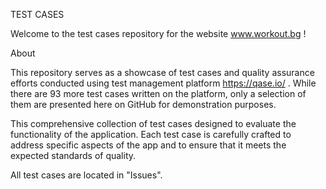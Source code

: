 TEST CASES

Welcome to the test cases repository for the website www.workout.bg !

About

This repository serves as a showcase of test cases and quality assurance efforts conducted using test management platform https://qase.io/ . While there are 93 more test cases written on the platform, only a selection of them are presented here on GitHub for demonstration purposes. 

This comprehensive collection of test cases designed to evaluate the functionality of the application. Each test case is carefully crafted to address specific aspects of the app and to ensure that it meets the expected standards of quality.

All test cases are located in "Issues".
